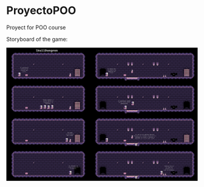 # ProyectoPOO

Proyect for POO course

Storyboard of the game:

![](https://github.com/dalvaradoc/ProyectoPOO/blob/master/StoryBoard.png)
